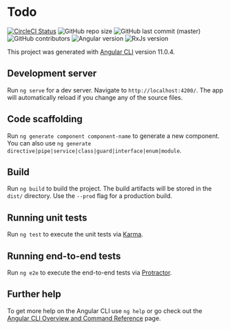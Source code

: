 # Todo

[![CircleCI Status](https://circleci.com/gh/venlev/todo.svg?style=shield)](https://app.circleci.com/pipelines/github/venlev/todo?branch=main)
![GitHub repo size](https://img.shields.io/github/repo-size/venlev/todo)
![GitHub last commit (master)](https://img.shields.io/github/last-commit/venlev/todo/main)
![GitHub contributors](https://img.shields.io/github/contributors/venlev/todo)
![Angular version](https://img.shields.io/github/package-json/dependency-version/venlev/todo/@angular/core)
![RxJs version](https://img.shields.io/github/package-json/dependency-version/venlev/todo/rxjs)


This project was generated with [Angular CLI](https://github.com/angular/angular-cli) version 11.0.4.

## Development server

Run `ng serve` for a dev server. Navigate to `http://localhost:4200/`. The app will automatically reload if you change any of the source files.

## Code scaffolding

Run `ng generate component component-name` to generate a new component. You can also use `ng generate directive|pipe|service|class|guard|interface|enum|module`.

## Build

Run `ng build` to build the project. The build artifacts will be stored in the `dist/` directory. Use the `--prod` flag for a production build.

## Running unit tests

Run `ng test` to execute the unit tests via [Karma](https://karma-runner.github.io).

## Running end-to-end tests

Run `ng e2e` to execute the end-to-end tests via [Protractor](http://www.protractortest.org/).

## Further help

To get more help on the Angular CLI use `ng help` or go check out the [Angular CLI Overview and Command Reference](https://angular.io/cli) page.
